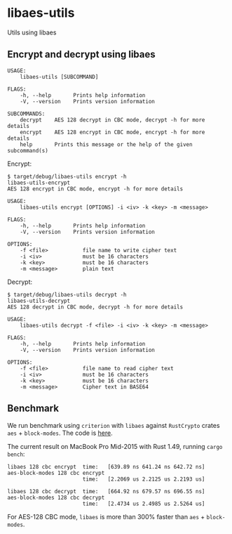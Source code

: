 # libaes-utils
Utils using libaes

## Encrypt and decrypt using libaes

```text
USAGE:
    libaes-utils [SUBCOMMAND]

FLAGS:
    -h, --help       Prints help information
    -V, --version    Prints version information

SUBCOMMANDS:
    decrypt    AES 128 decrypt in CBC mode, decrypt -h for more details
    encrypt    AES 128 encrypt in CBC mode, encrypt -h for more details
    help       Prints this message or the help of the given subcommand(s)
```

Encrypt:

```text
$ target/debug/libaes-utils encrypt -h
libaes-utils-encrypt
AES 128 encrypt in CBC mode, encrypt -h for more details

USAGE:
    libaes-utils encrypt [OPTIONS] -i <iv> -k <key> -m <message>

FLAGS:
    -h, --help       Prints help information
    -V, --version    Prints version information

OPTIONS:
    -f <file>           file name to write cipher text
    -i <iv>             must be 16 characters
    -k <key>            must be 16 characters
    -m <message>        plain text
```

Decrypt:

```text
$ target/debug/libaes-utils decrypt -h
libaes-utils-decrypt
AES 128 decrypt in CBC mode, decrypt -h for more details

USAGE:
    libaes-utils decrypt -f <file> -i <iv> -k <key> -m <message>

FLAGS:
    -h, --help       Prints help information
    -V, --version    Prints version information

OPTIONS:
    -f <file>           file name to read cipher text
    -i <iv>             must be 16 characters
    -k <key>            must be 16 characters
    -m <message>        Cipher text in BASE64
```

## Benchmark

We run benchmark using `criterion` with `libaes` against `RustCrypto` crates `aes` + `block-modes`. The code is [here](benches/cbc.rs).

The current result on MacBook Pro Mid-2015 with Rust 1.49, running `cargo bench`:

```text
libaes 128 cbc encrypt  time:   [639.89 ns 641.24 ns 642.72 ns]
aes-block-modes 128 cbc encrypt
                        time:   [2.2069 us 2.2125 us 2.2193 us]

libaes 128 cbc decrypt  time:   [664.92 ns 679.57 ns 696.55 ns]
aes-block-modes 128 cbc decrypt
                        time:   [2.4734 us 2.4985 us 2.5264 us]
```

For AES-128 CBC mode, `libaes` is more than 300% faster than `aes` + `block-modes`.
